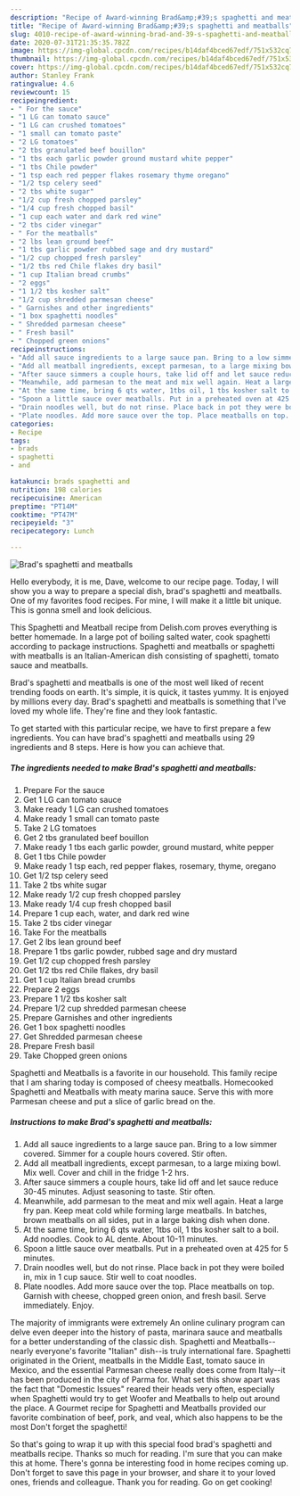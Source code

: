 ```yaml
---
description: "Recipe of Award-winning Brad&amp;#39;s spaghetti and meatballs"
title: "Recipe of Award-winning Brad&amp;#39;s spaghetti and meatballs"
slug: 4010-recipe-of-award-winning-brad-and-39-s-spaghetti-and-meatballs
date: 2020-07-31T21:35:35.782Z
image: https://img-global.cpcdn.com/recipes/b14daf4bced67edf/751x532cq70/brads-spaghetti-and-meatballs-recipe-main-photo.jpg
thumbnail: https://img-global.cpcdn.com/recipes/b14daf4bced67edf/751x532cq70/brads-spaghetti-and-meatballs-recipe-main-photo.jpg
cover: https://img-global.cpcdn.com/recipes/b14daf4bced67edf/751x532cq70/brads-spaghetti-and-meatballs-recipe-main-photo.jpg
author: Stanley Frank
ratingvalue: 4.6
reviewcount: 15
recipeingredient:
- " For the sauce"
- "1 LG can tomato sauce"
- "1 LG can crushed tomatoes"
- "1 small can tomato paste"
- "2 LG tomatoes"
- "2 tbs granulated beef bouillon"
- "1 tbs each garlic powder ground mustard white pepper"
- "1 tbs Chile powder"
- "1 tsp each red pepper flakes rosemary thyme oregano"
- "1/2 tsp celery seed"
- "2 tbs white sugar"
- "1/2 cup fresh chopped parsley"
- "1/4 cup fresh chopped basil"
- "1 cup each water and dark red wine"
- "2 tbs cider vinegar"
- " For the meatballs"
- "2 lbs lean ground beef"
- "1 tbs garlic powder rubbed sage and dry mustard"
- "1/2 cup chopped fresh parsley"
- "1/2 tbs red Chile flakes dry basil"
- "1 cup Italian bread crumbs"
- "2 eggs"
- "1 1/2 tbs kosher salt"
- "1/2 cup shredded parmesan cheese"
- " Garnishes and other ingredients"
- "1 box spaghetti noodles"
- " Shredded parmesan cheese"
- " Fresh basil"
- " Chopped green onions"
recipeinstructions:
- "Add all sauce ingredients to a large sauce pan. Bring to a low simmer covered. Simmer for a couple hours covered. Stir often."
- "Add all meatball ingredients, except parmesan, to a large mixing bowl. Mix well. Cover and chill in the fridge 1-2 hrs."
- "After sauce simmers a couple hours, take lid off and let sauce reduce 30-45 minutes. Adjust seasoning to taste. Stir often."
- "Meanwhile, add parmesan to the meat and mix well again. Heat a large fry pan. Keep meat cold while forming large meatballs. In batches, brown meatballs on all sides, put in a large baking dish when done."
- "At the same time, bring 6 qts water, 1tbs oil, 1 tbs kosher salt to a boil. Add noodles. Cook to AL dente. About 10-11 minutes."
- "Spoon a little sauce over meatballs. Put in a preheated oven at 425 for 5 minutes."
- "Drain noodles well, but do not rinse. Place back in pot they were boiled in, mix in 1 cup sauce. Stir well to coat noodles."
- "Plate noodles. Add more sauce over the top. Place meatballs on top. Garnish with cheese, chopped green onion, and fresh basil. Serve immediately. Enjoy."
categories:
- Recipe
tags:
- brads
- spaghetti
- and

katakunci: brads spaghetti and 
nutrition: 198 calories
recipecuisine: American
preptime: "PT14M"
cooktime: "PT47M"
recipeyield: "3"
recipecategory: Lunch

---
```



![Brad&#39;s spaghetti and meatballs](https://img-global.cpcdn.com/recipes/b14daf4bced67edf/751x532cq70/brads-spaghetti-and-meatballs-recipe-main-photo.jpg)

Hello everybody, it is me, Dave, welcome to our recipe page. Today, I will show you a way to prepare a special dish, brad&#39;s spaghetti and meatballs. One of my favorites food recipes. For mine, I will make it a little bit unique. This is gonna smell and look delicious.

This Spaghetti and Meatball recipe from Delish.com proves everything is better homemade. In a large pot of boiling salted water, cook spaghetti according to package instructions. Spaghetti and meatballs or spaghetti with meatballs is an Italian-American dish consisting of spaghetti, tomato sauce and meatballs.

Brad&#39;s spaghetti and meatballs is one of the most well liked of recent trending foods on earth. It's simple, it is quick, it tastes yummy. It is enjoyed by millions every day. Brad&#39;s spaghetti and meatballs is something that I've loved my whole life. They're fine and they look fantastic.


To get started with this particular recipe, we have to first prepare a few ingredients. You can have brad&#39;s spaghetti and meatballs using 29 ingredients and 8 steps. Here is how you can achieve that.

<!--inarticleads1-->

##### The ingredients needed to make Brad&#39;s spaghetti and meatballs:

1. Prepare  For the sauce
1. Get 1 LG can tomato sauce
1. Make ready 1 LG can crushed tomatoes
1. Make ready 1 small can tomato paste
1. Take 2 LG tomatoes
1. Get 2 tbs granulated beef bouillon
1. Make ready 1 tbs each garlic powder, ground mustard, white pepper
1. Get 1 tbs Chile powder
1. Make ready 1 tsp each, red pepper flakes, rosemary, thyme, oregano
1. Get 1/2 tsp celery seed
1. Take 2 tbs white sugar
1. Make ready 1/2 cup fresh chopped parsley
1. Make ready 1/4 cup fresh chopped basil
1. Prepare 1 cup each, water, and dark red wine
1. Take 2 tbs cider vinegar
1. Take  For the meatballs
1. Get 2 lbs lean ground beef
1. Prepare 1 tbs garlic powder, rubbed sage and dry mustard
1. Get 1/2 cup chopped fresh parsley
1. Get 1/2 tbs red Chile flakes, dry basil
1. Get 1 cup Italian bread crumbs
1. Prepare 2 eggs
1. Prepare 1 1/2 tbs kosher salt
1. Prepare 1/2 cup shredded parmesan cheese
1. Prepare  Garnishes and other ingredients
1. Get 1 box spaghetti noodles
1. Get  Shredded parmesan cheese
1. Prepare  Fresh basil
1. Take  Chopped green onions


Spaghetti and Meatballs is a favorite in our household. This family recipe that I am sharing today is composed of cheesy meatballs. Homecooked Spaghetti and Meatballs with meaty marina sauce. Serve this with more Parmesan cheese and put a slice of garlic bread on the. 

<!--inarticleads2-->

##### Instructions to make Brad&#39;s spaghetti and meatballs:

1. Add all sauce ingredients to a large sauce pan. Bring to a low simmer covered. Simmer for a couple hours covered. Stir often.
1. Add all meatball ingredients, except parmesan, to a large mixing bowl. Mix well. Cover and chill in the fridge 1-2 hrs.
1. After sauce simmers a couple hours, take lid off and let sauce reduce 30-45 minutes. Adjust seasoning to taste. Stir often.
1. Meanwhile, add parmesan to the meat and mix well again. Heat a large fry pan. Keep meat cold while forming large meatballs. In batches, brown meatballs on all sides, put in a large baking dish when done.
1. At the same time, bring 6 qts water, 1tbs oil, 1 tbs kosher salt to a boil. Add noodles. Cook to AL dente. About 10-11 minutes.
1. Spoon a little sauce over meatballs. Put in a preheated oven at 425 for 5 minutes.
1. Drain noodles well, but do not rinse. Place back in pot they were boiled in, mix in 1 cup sauce. Stir well to coat noodles.
1. Plate noodles. Add more sauce over the top. Place meatballs on top. Garnish with cheese, chopped green onion, and fresh basil. Serve immediately. Enjoy.


The majority of immigrants were extremely An online culinary program can delve even deeper into the history of pasta, marinara sauce and meatballs for a better understanding of the classic dish. Spaghetti and Meatballs--nearly everyone&#39;s favorite &#34;Italian&#34; dish--is truly international fare. Spaghetti originated in the Orient, meatballs in the Middle East, tomato sauce in Mexico, and the essential Parmesan cheese really does come from Italy--it has been produced in the city of Parma for. What set this show apart was the fact that &#34;Domestic Issues&#34; reared their heads very often, especially when Spaghetti would try to get Woofer and Meatballs to help out around the place. A Gourmet recipe for Spaghetti and Meatballs provided our favorite combination of beef, pork, and veal, which also happens to be the most Don&#39;t forget the spaghetti! 

So that's going to wrap it up with this special food brad&#39;s spaghetti and meatballs recipe. Thanks so much for reading. I'm sure that you can make this at home. There's gonna be interesting food in home recipes coming up. Don't forget to save this page in your browser, and share it to your loved ones, friends and colleague. Thank you for reading. Go on get cooking!
